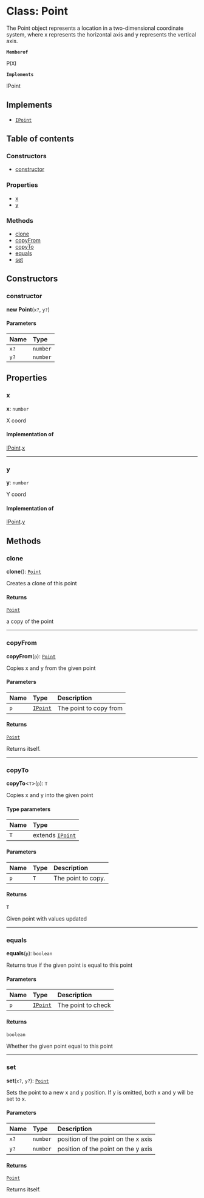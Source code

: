 # Class: Point

The Point object represents a location in a two-dimensional coordinate system, where x represents
the horizontal axis and y represents the vertical axis.

**`Memberof`**

PIXI

**`Implements`**

IPoint

## Implements

* [`IPoint`](/auto-docs/editor/interfaces/IPoint.md)

## Table of contents

### Constructors

* [constructor](/auto-docs/editor/classes/Point-1.md#constructor)

### Properties

* [x](/auto-docs/editor/classes/Point-1.md#x)
* [y](/auto-docs/editor/classes/Point-1.md#y)

### Methods

* [clone](/auto-docs/editor/classes/Point-1.md#clone)
* [copyFrom](/auto-docs/editor/classes/Point-1.md#copyfrom)
* [copyTo](/auto-docs/editor/classes/Point-1.md#copyto)
* [equals](/auto-docs/editor/classes/Point-1.md#equals)
* [set](/auto-docs/editor/classes/Point-1.md#set)

## Constructors

### constructor

**new Point**(`x?`, `y?`)

#### Parameters

| Name | Type |
| :------ | :------ |
| `x?` | `number` |
| `y?` | `number` |

## Properties

### x

**x**: `number`

X coord

#### Implementation of

[IPoint](/auto-docs/editor/interfaces/IPoint.md).[x](/auto-docs/editor/interfaces/IPoint.md#x)

***

### y

**y**: `number`

Y coord

#### Implementation of

[IPoint](/auto-docs/editor/interfaces/IPoint.md).[y](/auto-docs/editor/interfaces/IPoint.md#y)

## Methods

### clone

**clone**(): [`Point`](/auto-docs/editor/classes/Point-1.md)

Creates a clone of this point

#### Returns

[`Point`](/auto-docs/editor/classes/Point-1.md)

a copy of the point

***

### copyFrom

**copyFrom**(`p`): [`Point`](/auto-docs/editor/classes/Point-1.md)

Copies x and y from the given point

#### Parameters

| Name | Type | Description |
| :------ | :------ | :------ |
| `p` | [`IPoint`](/auto-docs/editor/interfaces/IPoint.md) | The point to copy from |

#### Returns

[`Point`](/auto-docs/editor/classes/Point-1.md)

Returns itself.

***

### copyTo

**copyTo**<`T`>(`p`): `T`

Copies x and y into the given point

#### Type parameters

| Name | Type |
| :------ | :------ |
| `T` | extends [`IPoint`](/auto-docs/editor/interfaces/IPoint.md) |

#### Parameters

| Name | Type | Description |
| :------ | :------ | :------ |
| `p` | `T` | The point to copy. |

#### Returns

`T`

Given point with values updated

***

### equals

**equals**(`p`): `boolean`

Returns true if the given point is equal to this point

#### Parameters

| Name | Type | Description |
| :------ | :------ | :------ |
| `p` | [`IPoint`](/auto-docs/editor/interfaces/IPoint.md) | The point to check |

#### Returns

`boolean`

Whether the given point equal to this point

***

### set

**set**(`x?`, `y?`): [`Point`](/auto-docs/editor/classes/Point-1.md)

Sets the point to a new x and y position.
If y is omitted, both x and y will be set to x.

#### Parameters

| Name | Type | Description |
| :------ | :------ | :------ |
| `x?` | `number` | position of the point on the x axis |
| `y?` | `number` | position of the point on the y axis |

#### Returns

[`Point`](/auto-docs/editor/classes/Point-1.md)

Returns itself.
